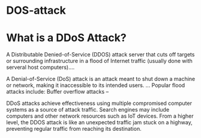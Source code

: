 # DOS-attack
# What is a DDoS Attack?

A Distributable Denied-of-Service (DDOS) attack server that cuts off targets or surrounding infrastructure in a flood of Internet traffic (usually done with serveral host computers)....

A Denial-of-Service (DoS) attack is an attack meant to shut down a machine or network, making it inaccessible to its intended users. ... Popular flood attacks include: Buffer overflow attacks – 

DDoS attacks achieve effectiveness using multiple compromised computer systems as a source of attack traffic. Search engines may include computers and other network resources such as IoT devices.
From a higher level, the DDOS attack is like an unexpected traffic jam stuck on a highway, preventing regular traffic from reaching its destination.
